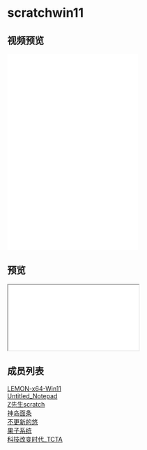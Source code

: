 # scratchwin11
## 视频预览

<iframe src="//player.bilibili.com/player.html?aid=726012095&bvid=BV1eS4y1a7CP&cid=584873612&page=1" scrolling="no" border="0" frameborder="no" framespacing="0" allowfullscreen="true">您的浏览器不支持iframe</iframe>  
<iframe src="//player.bilibili.com/player.html?aid=768875531&bvid=BV1Jr4y1t7aK&cid=715650518&page=1" scrolling="no" border="0" frameborder="no" framespacing="0" allowfullscreen="true">您的浏览器不支持iframe</iframe>  
<iframe src="//player.bilibili.com/player.html?aid=769129788&bvid=BV1tr4y1b7Hx&cid=724653423&page=1" scrolling="no" border="0" frameborder="no" framespacing="0" allowfullscreen="true">您的浏览器不支持iframe</iframe>  

## 预览

<iframe src="/assets/html/Windows11-16.html">您的浏览器不支持iframe</iframe>

## 成员列表
[LEMON-x64-Win11](https://space.bilibili.com/696040999)  
[Untitled_Notepad](https://space.bilibili.com/453790717)  
[Z先生scratch](https://space.bilibili.com/1534430885)  
[神岛面条](https://space.bilibili.com/1189800929)  
[不更新的悠](https://space.bilibili.com/500301859)  
[果子系统](https://space.bilibili.com/196597575)  
[科技改变时代_TCTA](https://space.bilibili.com/1433776051)
